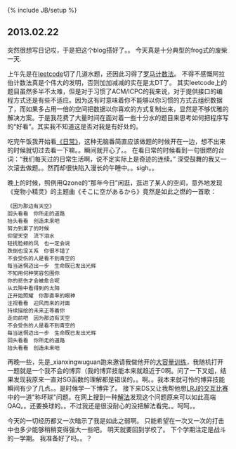 ﻿---
layout: post
category : life
tagline: ""
tags : [diary]
---
{% include JB/setup %}

## 2013.02.22
突然很想写日记哎，于是把这个blog搭好了。。
今天真是十分典型的frog式的废柴一天.

上午先是在[leetcode](http://oj.leetcode.com/)切了几道水题，还因此习得了[罗马计数法](http://zh.wikipedia.org/wiki/罗马数字)。
不得不感慨阿拉伯计数法真是个伟大的发明，否则加加减减的实在是太DT了。
其实leetcode上的题目虽然多半不太难，但是对于习惯了ACM/ICPC的我来说，对于提供接口的编程方式还是有些不适应。因为这有时意味着你不能够以你习惯的方式去组织数据了，而如果多占用一倍的空间把数据以你喜欢的方式复制出来，显然是不够优雅的解决方案。于是我花费了大量时间在面对着一些十分水的题目来思考如何把程序写的“好看”。其实我不知道这是否对我是有好处的。

吃完午饭我开始看[《日常》](http://www.bilibili.tv/sp/日常)，这种无脑番简直应该做题的时候开在一边，想不出来的时候就切过去看一下嘛。。瞬间就开心了。。
在看日常的时候看到一句很燃的台词：“我们每天过的日常生活啊，说不定实际上是奇迹的连续。”
深受鼓舞的我又一次滚去做题。。然而却很快陷入漫长的午睡中。。sigh。。

晚上的时候，照例用Qzone的“那年今日”闲逛，逛进了某人的空间，意外地发现《宠物小精灵》的主题曲《そこに空があるから》竟然是如此之燃的一首歌：

	《因为那边有天空》
	回头看看　你所走的道路
	抬头看看　创造未来吧
	努力到累了的时候
	仰望天空　流下泪水
	轻抚脸颊的风　也一定会说
	跌倒也没关系　你很不错了
	不会受伤的人是看不到青空的
	每当迷惘迈出一步　生命既已发出光辉
	不知用何种笑容包围你
	你的悲伤才会被愈合呢
	从云隙中看得到的太阳
	正开始照耀　你那直率的眼神
	注视看看　迎风而来的对面
	持续描绘的未来正等着你
	走向前吧　因为那边有天空
	不会受伤的人是看不到青空的
	每当迷惘迈出一步　生命既已发出光辉
	回头看看　你所走的道路
	抬头看看　创造未来吧

再晚一些，先是_xianxingwuguan跑来邀请我做他开的[大容量训练](http://acm.hust.edu.cn/vjudge/contest/view.action?cid=41048#overview)，我随机打开一题就是一个我不会的博弈（我的博弈技能本来就趋近于0啊。问了一下叉姐，结果发现我原来一直对SG函数的理解都是错误的。。啊。。我本来就可怜的博弈技能瞬间有少了几点。。是时候学一下博弈了。
接下来DS又让我帮他想[LRJ的交互比赛](http://uva.onlinejudge.org/index.php?option=com_onlinejudge&Itemid=11&page=show_contest&contest=328)中的一道"称坏球"问题。在网上搜到一种[解法](http://www.docin.com/p-553036109.html)发现这个问题原来可以如此高端QAQ。。还要换球的。。不过我还是很没耐心的没把解法看完。。呵呵。。

今天的一切经历都又一次暗示了我是如此之弱啊。
只能希望在一次又一次的打击中也多少能够稍稍变得强大一些吧。
明天就要回到学校了。
下个学期注定是战斗的一学期。
我准备好了吗。。？